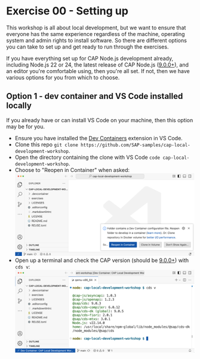 # Exercise 00 - Setting up

This workshop is all about local development, but we want to ensure that everyone has the same experience regardless of the machine, operating system and admin rights to install software. So there are different options you can take to set up and get ready to run through the exercises.

If you have everything set up for CAP Node.js development already, including Node.js 22 or 24, the latest release of CAP Node.js ([9.0.0+]), and an editor you're comfortable using, then you're all set. If not, then we have various options for you from which to choose.

## Option 1 - dev container and VS Code installed locally

If you already have or can install VS Code on your machine, then this option may be for you.

- Ensure you have installed the [Dev Containers] extension in VS Code.
- Clone this repo `git clone https://github.com/SAP-samples/cap-local-development-workshop`.
- Open the directory containing the clone with VS Code `code cap-local-development-workshop`.
- Choose to "Reopen in Container" when asked:
  ![reopen in container dialogue box](assets/vscode-reopen-in-container.png)
- Open up a terminal and check the CAP version (should be [9.0.0+]) with `cds v`:
  ![running cds v in a terminal prompt](assets/vscode-shell-cds-version.png)

[9.0.0+]: https://cap.cloud.sap/docs/releases/may25
[Dev Containers]: https://marketplace.visualstudio.com/items?itemName=ms-vscode-remote.remote-containers
